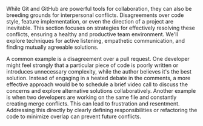 While Git and GitHub are powerful tools for collaboration, they can also be breeding grounds for interpersonal conflicts. Disagreements over code style, feature implementation, or even the direction of a project are inevitable. This section focuses on strategies for effectively resolving these conflicts, ensuring a healthy and productive team environment. We'll explore techniques for active listening, empathetic communication, and finding mutually agreeable solutions.

A common example is a disagreement over a pull request. One developer might feel strongly that a particular piece of code is poorly written or introduces unnecessary complexity, while the author believes it's the best solution. Instead of engaging in a heated debate in the comments, a more effective approach would be to schedule a brief video call to discuss the concerns and explore alternative solutions collaboratively. Another example is when two developers are working on the same file and constantly creating merge conflicts. This can lead to frustration and resentment. Addressing this directly by clearly defining responsibilities or refactoring the code to minimize overlap can prevent future conflicts.